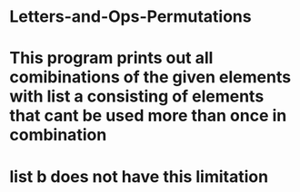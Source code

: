 # Letters-and-Ops-Permutations
# This program prints out all comibinations of the given elements with list a consisting of elements that cant be used more than once in combination
# list b does not have this limitation
